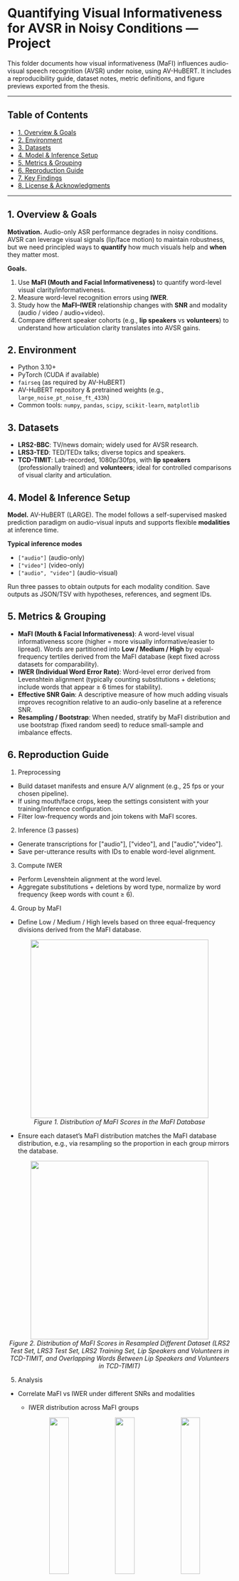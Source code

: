 # Quantifying Visual Informativeness for AVSR in Noisy Conditions — Project

This folder documents how visual informativeness (MaFI) influences audio-visual speech recognition (AVSR) under noise, using AV-HuBERT. It includes a reproducibility guide, dataset notes, metric definitions, and figure previews exported from the thesis.

---

## Table of Contents
- [1. Overview & Goals](#1-overview--goals)
- [2. Environment](#2-environment)
- [3. Datasets](#3-datasets)
- [4. Model & Inference Setup](#4-model--inference-setup)
- [5. Metrics & Grouping](#5-metrics--grouping)
- [6. Reproduction Guide](#6-reproduction-guide)
- [7. Key Findings](#7-key-findings)
- [8. License & Acknowledgments](#8-license--acknowledgments)

---

## 1. Overview & Goals

**Motivation.** Audio-only ASR performance degrades in noisy conditions. AVSR can leverage visual signals (lip/face motion) to maintain robustness, but we need principled ways to **quantify** how much visuals help and **when** they matter most.

**Goals.**
1. Use **MaFI (Mouth and Facial Informativeness)** to quantify word-level visual clarity/informativeness.
2. Measure word-level recognition errors using **IWER**.
3. Study how the **MaFI–IWER** relationship changes with **SNR** and modality (audio / video / audio+video).
4. Compare different speaker cohorts (e.g., **lip speakers** vs **volunteers**) to understand how articulation clarity translates into AVSR gains.

## 2. Environment

- Python 3.10+
- PyTorch (CUDA if available)
- `fairseq` (as required by AV-HuBERT)
- AV-HuBERT repository & pretrained weights (e.g., `large_noise_pt_noise_ft_433h`)
- Common tools: `numpy`, `pandas`, `scipy`, `scikit-learn`, `matplotlib`

## 3. Datasets

- **LRS2-BBC**: TV/news domain; widely used for AVSR research.
- **LRS3-TED**: TED/TEDx talks; diverse topics and speakers.
- **TCD-TIMIT**: Lab-recorded, 1080p/30fps, with **lip speakers** (professionally trained) and **volunteers**; ideal for controlled comparisons of visual clarity and articulation.

## 4. Model & Inference Setup

**Model.** AV-HuBERT (LARGE). The model follows a self-supervised masked prediction paradigm on audio-visual inputs and supports flexible **modalities** at inference time.

**Typical inference modes**
- `["audio"]` (audio-only)
- `["video"]` (video-only)
- `["audio", "video"]` (audio-visual)

Run three passes to obtain outputs for each modality condition. Save outputs as JSON/TSV with hypotheses, references, and segment IDs.

## 5. Metrics & Grouping
-	**MaFI (Mouth & Facial Informativeness)**:
  A word-level visual informativeness score (higher = more visually informative/easier to lipread). Words are partitioned into **Low / Medium / High** by equal-frequency tertiles derived from the MaFI database (kept fixed across datasets for comparability).
- **IWER (Individual Word Error Rate)**:
  Word-level error derived from Levenshtein alignment (typically counting substitutions + deletions; include words that appear ≥ 6 times for stability).
- **Effective SNR Gain**:
  A descriptive measure of how much adding visuals improves recognition relative to an audio-only baseline at a reference SNR.
- **Resampling / Bootstrap**:
  When needed, stratify by MaFI distribution and use bootstrap (fixed random seed) to reduce small-sample and imbalance effects.

## 6. Reproduction Guide
1. Preprocessing
- Build dataset manifests and ensure A/V alignment (e.g., 25 fps or your chosen pipeline).
- If using mouth/face crops, keep the settings consistent with your training/inference configuration.
- Filter low-frequency words and join tokens with MaFI scores.
  
2. Inference (3 passes)
- Generate transcriptions for ["audio"], ["video"], and ["audio","video"].
- Save per-utterance results with IDs to enable word-level alignment.
  
3. Compute IWER
- Perform Levenshtein alignment at the word level.
- Aggregate substitutions + deletions by word type, normalize by word frequency (keep words with count ≥ 6).
  
4. Group by MaFI
- Define Low / Medium / High levels based on three equal-frequency divisions derived from the MaFI database.

<p align="center">
  <img src="assets/MaFIDatabase.png" width="400">
  <br>
  <em>Figure 1. Distribution of MaFI Scores in the MaFI Database</em>
</p>

- Ensure each dataset’s MaFI distribution matches the MaFI database distribution, e.g., via resampling so the proportion in each group mirrors the database.

<p align="center">
  <img src="assets/Distribution_Resample.jpg" width="400">
  <br>
  <em>Figure 2. Distribution of MaFI Scores in Resampled Different Dataset (LRS2 Test Set, LRS3 Test Set, LRS2 Training Set, Lip Speakers and Volunteers in TCD-TIMIT, and Overlapping Words Between Lip Speakers and Volunteers in TCD-TIMIT)</em>
</p>

  
5. Analysis
- Correlate MaFI vs IWER under different SNRs and modalities
  
  - IWER distribution across MaFI groups

  <p align="center">
    <img src="assets/LRS2_Test_Box.png" width="30%">
    <img src="assets/LRS3_Test_Box.png" width="30%">
    <img src="assets/IWER_LRS2_Training.png" width="30%">
    <br>
    <em>Figure 3. Distribution of IWER across MaFI Groups under SNRs Conditions -15 dB, 0 dB, 15 dB for Audio-Visual Mode and in Visual-Only Mode on LRS2 Test, LRS3 Test, and LRS2 Training Set </em>
  </p>

  - Correlation analysis between MaFI and IWER
  
  <p align="center">
    <img src="assets/LRS2_Test_Pearson.png" width="30%">
    <img src="assets/LRS3_Test_Pearson.png" width="30%">
    <img src="assets/LRS2_Train_Pearson.png" width="30%">
    <br>
    <em>Figure 4. Pearson Correlation between MaFI and IWER in Audio-Visual Mode under Different SNR Levels (Ranging from -25 dB to 15 dB) in LRS2 Test, LRS3 Test, and LRS2 Traning Set </em>
  </p>

- Report effective SNR gains for audio+video vs audio
  
<p align="center">
  <img src="assets/LRS2_SNR_Gain.png" width="30%">
  <img src="assets/LRS3_SNR_Gain.png" width="30%">
  <img src="assets/LRS2_Train_SNR_Gain.png" width="30%">
  <br>
  <em>Figure 5. Comparison of Audio-Only and Audio-Visual Modes Performance across MaFI Groups on the LRS2 Test, LRS3 Test, and LRS2 Training Set under Different SNR Conditions (Ranging from -15 dB to 15 dB) </em>
</p>

- Optionally, run viseme-level or speaker-cohort analyses (e.g., lip speakers vs volunteers). Here only display viseme-level analyses.

<p align="center">
  <img src="assets/VisemeFeature.jpg" width="400">
  <br>
  <em>Figure 6. Mean MaFI scores for viseme features. Note: “Other” represents the intercept (i.e., reference level) and refers to all words that do not contain the informative features </em>
</p>

<p align="center">
  <img src="assets/LRS2_Train_Viseme.png" width="400">
  <br>
  <em>Figure 7. Distribution of IWER Across Different Viseme Groups and Conditions in LRS2 Training Set </em>
</p>
  

## 7. Key Findings
- Stronger visuals help more under noise. As SNR decreases, words with higher MaFI tend to have lower IWER, and the negative MaFI–IWER correlation becomes more pronounced.
- Audio-visual synergy depends on MaFI. Effective SNR gains for audio+video over audio-only generally increase from Low to High MaFI groups.
- Speaker articulation matters. Cohorts with clearer articulation (e.g., lip speakers) typically yield better video-only and noisy audio-visual performance than general volunteers.
- Viseme-level trends align with intuitive visual salience: visemes with more distinctive lip movements show lower error under visual reliance.

## 8. License & Acknowledgments
- Code/notes in this folder follow the repository’s main license.
- Figures are exported from the author’s thesis PDF and are provided for non-commercial, academic reproduction and explanation.
- Thanks to the maintainers of AV-HuBERT and the dataset providers (LRS2, LRS3, TCD-TIMIT) that made this work possible.
